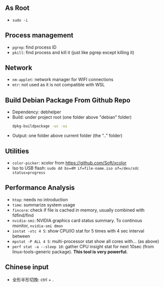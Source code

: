 ## As Root
- `sudo -i`

## Process management
- `pgrep`: find process ID
- `pkill`: find process and kill it (just like pgrep except killing it)

## Network
- `nm-applet`: network manager for WIFI connections
- `mtr`: not used as it is not compatible with WSL

## Build Debian Package From Github Repo
- Dependency: debhelper
- Build: under project root (one folder above "debian" folder)
	```sh
	dpkg-buildpackage -uc -us
	```
- Output: one folder above current folder (the ".." folder)

## Utilities
- `color-picker`: xcolor from https://github.com/Soft/xcolor
- Iso to USB flash: `sudo dd bs=4M if=file-name.iso of=/dev/sdc status=progress`

## Performance Analysis
- `htop`: needs no introduction
- `time`: summarize system usage
- `fincore`: check if file is cached in memory, usually combined with fdfind/find
- `nvidia-smi`: NVIDIA graphics card status summary. To continous monitor, `nvidia-smi dmon`
- `iostat -xtc 4 5`: show CPU/IO stat for 5 times with 4 sec interval between
- `mpstat -P ALL 4 5`: multi-processor stat show all cores with... (as above)
- `perf stat -a --sleep 10`: gather CPU insight stat for next 10sec (from linux-tools-generic package). **This tool is very powerful.**

## Chinese input
- 全形半形切換: ctrl + .
